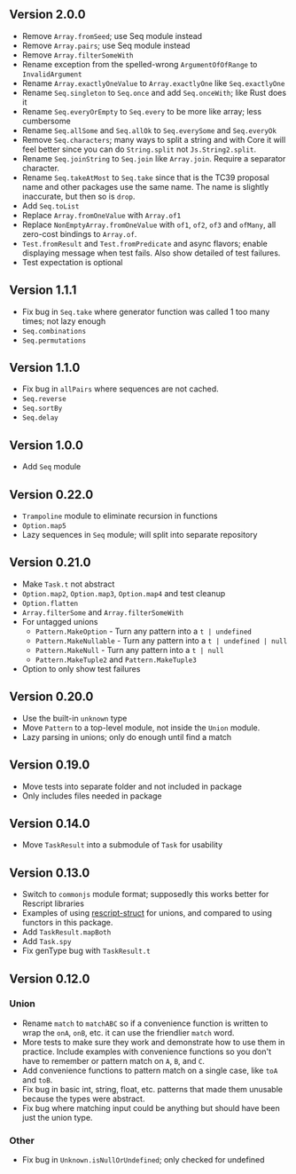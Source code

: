 ## Version 2.0.0

- Remove `Array.fromSeed`; use Seq module instead
- Remove `Array.pairs`; use Seq module instead
- Remove `Array.filterSomeWith`
- Rename exception from the spelled-wrong `ArgumentOfOfRange` to `InvalidArgument`
- Rename `Array.exactlyOneValue` to `Array.exactlyOne` like `Seq.exactlyOne`
- Rename `Seq.singleton` to `Seq.once` and add `Seq.onceWith`; like Rust does it
- Rename `Seq.everyOrEmpty` to `Seq.every` to be more like array; less cumbersome
- Rename `Seq.allSome` and `Seq.allOk` to `Seq.everySome` and `Seq.everyOk`
- Remove `Seq.characters`; many ways to split a string and with Core it will feel better since you can do `String.split` not `Js.String2.split`.
- Rename `Seq.joinString` to `Seq.join` like `Array.join`. Require a separator character.
- Rename `Seq.takeAtMost` to `Seq.take` since that is the TC39 proposal name and other packages use the same name. The name is slightly inaccurate, but then so is `drop`.
- Add `Seq.toList`
- Replace `Array.fromOneValue` with `Array.of1`
- Replace `NonEmptyArray.fromOneValue` with `of1`, `of2`, `of3` and `ofMany`, all zero-cost bindings to `Array.of`.
- `Test.fromResult` and `Test.fromPredicate` and async flavors; enable displaying message when test fails. Also show detailed of test failures.
- Test expectation is optional

## Version 1.1.1

- Fix bug in `Seq.take` where generator function was called 1 too many times; not lazy enough
- `Seq.combinations`
- `Seq.permutations`

## Version 1.1.0

- Fix bug in `allPairs` where sequences are not cached.
- `Seq.reverse`
- `Seq.sortBy`
- `Seq.delay`

## Version 1.0.0

- Add `Seq` module

## Version 0.22.0

- `Trampoline` module to eliminate recursion in functions
- `Option.map5`
- Lazy sequences in `Seq` module; will split into separate repository

## Version 0.21.0

- Make `Task.t` not abstract
- `Option.map2`, `Option.map3`, `Option.map4` and test cleanup
- `Option.flatten`
- `Array.filterSome` and `Array.filterSomeWith`
- For untagged unions
  - `Pattern.MakeOption` - Turn any pattern into a `t | undefined`
  - `Pattern.MakeNullable` - Turn any pattern into a `t | undefined | null`
  - `Pattern.MakeNull` - Turn any pattern into a `t | null`
  - `Pattern.MakeTuple2` and `Pattern.MakeTuple3`
- Option to only show test failures

## Version 0.20.0

- Use the built-in `unknown` type
- Move `Pattern` to a top-level module, not inside the `Union` module.
- Lazy parsing in unions; only do enough until find a match

## Version 0.19.0

- Move tests into separate folder and not included in package
- Only includes files needed in package

## Version 0.14.0

- Move `TaskResult` into a submodule of `Task` for usability

## Version 0.13.0

- Switch to `commonjs` module format; supposedly this works better for Rescript libraries
- Examples of using [rescript-struct](https://github.com/DZakh/rescript-struct) for unions, and compared to using functors in this package.
- Add `TaskResult.mapBoth`
- Add `Task.spy`
- Fix genType bug with `TaskResult.t`

## Version 0.12.0

### Union

- Rename `match` to `matchABC` so if a convenience function is written to wrap the `onA`, `onB`, etc. it can use the friendlier `match` word.
- More tests to make sure they work and demonstrate how to use them in practice. Include examples with convenience functions so you don't have to remember or pattern match on `A`, `B`, and `C`.
- Add convenience functions to pattern match on a single case, like `toA` and `toB`.
- Fix bug in basic int, string, float, etc. patterns that made them unusable because the types were abstract.
- Fix bug where matching input could be anything but should have been just the union type.

### Other

- Fix bug in `Unknown.isNullOrUndefined`; only checked for undefined
